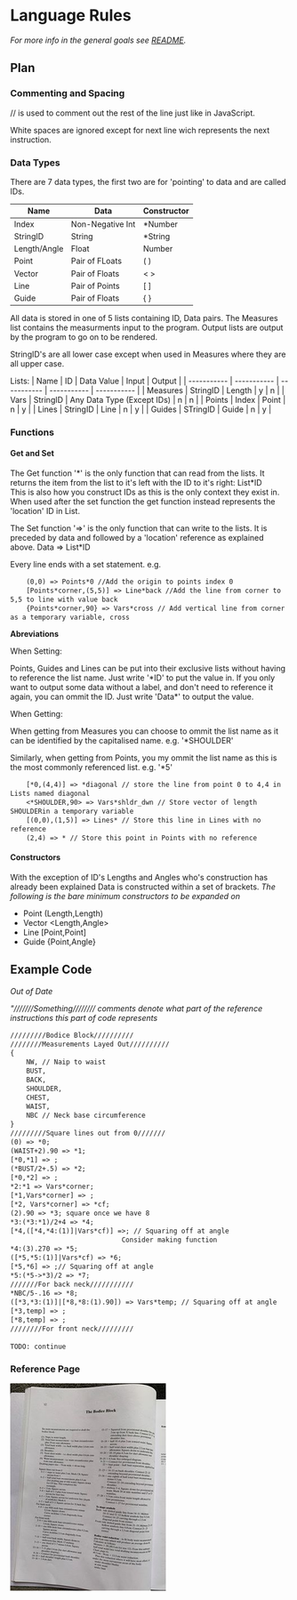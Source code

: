 # Language Rules
*For more info in the general goals see [README](README.md).*

## Plan

### Commenting and Spacing

// is used to comment out the rest of the line just like in JavaScript.

White spaces are ignored except for next line wich represents the next instruction.

### Data Types
There are 7 data types, the first two are for 'pointing' to data and are called IDs.

| Name | Data | Constructor |
| ----------- | ----------- | ----------- |
| Index | Non-Negative Int | *Number |
| StringID | String | *String |
| Length/Angle | Float | Number |
| Point | Pair of FLoats | ( ) |
| Vector | Pair of Floats | < > |
| Line | Pair of Points | [ ] |
| Guide | Pair of Floats | { } |

All data is stored in one of 5 lists containing ID, Data pairs.
The Measures list contains the measurments input to the program.
Output lists are output by the program to go on to be rendered.

StringID's are all lower case except when used in Measures where they are all upper case.

Lists:
| Name | ID | Data Value | Input | Output |
| ----------- | ----------- | ----------- | ----------- | ----------- |
| Measures | StringID | Length | y | n |
| Vars | StringID | Any Data Type (Except IDs) | n | n |
| Points | Index | Point | n | y |
| Lines | StringID | Line | n | y |
| Guides | STringID | Guide | n | y |

### Functions

#### Get and Set

The Get function '\*' is the only function that can read from the lists. It returns the item from the list to it's left with the ID to it's right: List\*ID   
This is also how you construct IDs as this is the only context they exist in. 
When used after the set function the get function instead represents the 'location' ID in List.

The Set function '=>' is the only function that can write to the lists. It is preceded by data and followed by a 'location' reference as explained above. Data => List\*ID

Every line ends with a set statement. e.g.

```
    (0,0) => Points*0 //Add the origin to points index 0
    [Points*corner,(5,5)] => Line*back //Add the line from corner to 5,5 to line with value back
    {Points*corner,90} => Vars*cross // Add vertical line from corner as a temporary variable, cross

```

**Abreviations**

When Setting:

Points, Guides and Lines can be put into their exclusive lists without having to reference the list name. Just write '\*ID' to put the value in.
If you only want to output some data without a label, and don't need to reference it again, you can ommit the ID. Just write 'Data\*' to output the value.

When Getting:

When getting from Measures you can choose to ommit the list name as it can be identified by the capitalised name. e.g. '\*SHOULDER'

Similarly, when getting from Points, you my ommit the list name as this is the most commonly referenced list. e.g. '\*5'


```
    [*0,(4,4)] => *diagonal // store the line from point 0 to 4,4 in Lists named diagonal
    <*SHOULDER,90> => Vars*shldr_dwn // Store vector of length SHOULDERin a temporary variable
    [(0,0),(1,5)] => Lines* // Store this line in Lines with no reference
    (2,4) => * // Store this point in Points with no reference
```

#### Constructors

With the exception of ID's Lengths and Angles who's construction has already been explained Data is constructed within a set of brackets. 
*The following is the bare minimum constructors to be expanded on*

- Point (Length,Length)
- Vector <Length,Angle>
- Line [Point,Point]
- Guide {Point,Angle}

## Example Code
*Out of Date*

*"///////Something//////// comments denote what part of the reference instructions this part of code represents*
```
/////////Bodice Block//////////
////////Measurements Layed Out//////////
{
    NW, // Naip to waist
    BUST,
    BACK,
    SHOULDER,
    CHEST,
    WAIST,
    NBC // Neck base circumference
}
/////////Square lines out from 0///////
(0) => *0;
(WAIST+2).90 => *1;
[*0,*1] => ;
(*BUST/2+.5) => *2;
[*0,*2] => ;
*2:*1 => Vars*corner;
[*1,Vars*corner] => ;
[*2, Vars*corner] => *cf;
(2).90 => *3; square once we have 8
*3:(*3:*1)/2+4 => *4;
[*4,([*4,*4:(1)]|Vars*cf)] =>; // Squaring off at angle
                            Consider making function
*4:(3).270 => *5;
([*5,*5:(1)]|Vars*cf) => *6;
[*5,*6] => ;// Squaring off at angle
*5:(*5->*3)/2 => *7;
///////For back neck///////////
*NBC/5-.16 => *8;
([*3,*3:(1)]|[*8,*8:(1).90]) => Vars*temp; // Squaring off at angle
[*3,temp] => ;
[*8,temp] => ;
////////For front neck/////////

TODO: continue
```

### Reference Page
![Reference Page](images/example_instruction_page.jpg)
